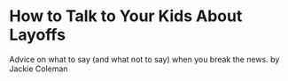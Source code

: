# How to Talk to Your Kids About Layoffs

Advice on what to say (and what not to say) when you break the news. by Jackie Coleman